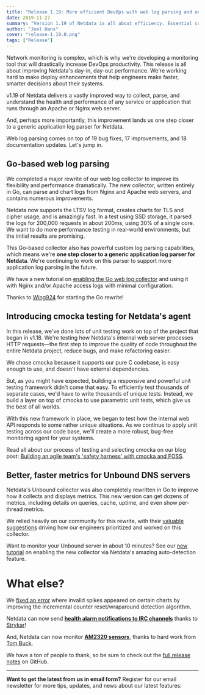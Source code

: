 ```yaml
---
title: "Release 1.19: More efficient DevOps with web log parsing and unit testing" 
date: 2019-11-27
summary: "Version 1.19 of Netdata is all about efficiency. Essential collectors are now faster and more intelligently able to parse essential files, and unit testing brings sharper code to every distributed Netdata agent." 
author: "Joel Hans" 
cover: "release-1.19.0.png" 
tags: ["Release"]
---
```


Network monitoring is complex, which is why we're developing a monitoring tool that will drastically increase DevOps
productivity. This release is all about improving Netdata's day-in, day-out performance. We're working hard to make
deploy enhancements that help engineers make faster, smarter decisions about their systems.

v1.19 of Netdata delivers a vastly improved way to collect, parse, and understand the health and performance of any
service or application that runs through an Apache or Nginx web server.

And, perhaps more importantly, this improvement lands us one step closer to a generic application log parser for
Netdata.

Web log parsing comes on top of 19 bug fixes, 17 improvements, and 18 documentation updates. Let's jump in.

<!--more-->

## Go-based web log parsing

We completed a major rewrite of our web log collector to improve its flexibility and performance dramatically. The new
collector, written entirely in Go, can parse and chart logs from Nginx and Apache web servers, and contains numerous
improvements. 

Netdata now supports the LTSV log format, creates charts for TLS and cipher usage, and is amazingly fast. In a test
using SSD storage, it parsed the logs for 200,000 requests in about 200ms, using 30% of a single core. We want to do
more performance testing in real-world environments, but the initial results are promising.

This Go-based collector also has powerful custom log parsing capabilities, which means we're **one step closer to a
generic application log parser for Netdata**. We're continuing to work on this parser to support more application log
parsing in the future.

We have a new tutorial on [enabling the Go web log
collector](https://docs.netdata.cloud/docs/tutorials/collect-apache-nginx-web-logs/) and using it with Nginx and/or
Apache access logs with minimal configuration.

Thanks to [Wing924](https://github.com/Wing924) for starting the Go rewrite!

## Introducing cmocka testing for Netdata's agent

In this release, we've done lots of unit testing work on top of the project that began in v1.18. We're testing how
Netdata's internal web server processes HTTP requests—the first step to improve the quality of code throughout the
entire Netdata project, reduce bugs, and make refactoring easier.

We chose cmocka because it supports our pure C codebase, is easy enough to use, and doesn't have external dependencies.

But, as you might have expected, building a responsive and powerful unit testing framework didn't come that easy. To
efficiently test thousands of separate cases, we'd have to write thousands of unique tests. Instead, we build a layer on
top of cmocka to use parametric unit tests, which give us the best of all worlds.

With this new framework in place, we began to test how the internal web API responds to some rather unique situations.
As we continue to apply unit testing across our code base, we'll create a more robust, bug-free monitoring agent for
your systems.

Read all about our process of testing and selecting cmocka on our blog post: [Building an agile team's 'safety harness'
with cmocka and FOSS](https://blog.netdata.cloud/agile-team-cmocka-foss/).

## Better, faster metrics for Unbound DNS servers

Netdata's Unbound collector was also completely rewritten in Go to improve how it collects and displays metrics. This
new version can get dozens of metrics, including details on queries, cache, uptime, and even show per-thread metrics.

We relied heavily on our community for this rewrite, with their [valuable
suggestions](https://github.com/netdata/netdata/issues/7124) driving how our engineers prioritized and worked on this
collector.

Want to monitor your Unbound server in about 10 minutes? See our [new
tutorial](https://docs.netdata.cloud/docs/tutorials/collect-unbound-metrics/) on enabling the new collector via
Netdata's amazing auto-detection feature.

# What else?

We [fixed an error](https://github.com/netdata/netdata/pull/7220) where invalid spikes appeared on certain charts by
improving the incremental counter reset/wraparound detection algorithm.

Netdata can now send [**health alarm notifications to IRC
channels**](https://docs.netdata.cloud/health/notifications/irc/) thanks to [Strykar](https://github.com/Strykar)!

And, Netdata can now monitor [**AM2320 sensors**](https://docs.netdata.cloud/collectors/python.d.plugin/am2320/), thanks
to hard work from [Tom Buck](https://github.com/tommybuck).

We have a ton of people to thank, so be sure to check out the [full release
notes](https://github.com/netdata/netdata/releases/tag/v1.19.0) on GitHub.

---

**Want to get the latest from us in email form?** Register for our email newsletter for more tips, updates, and news
about our latest features:

<script charset="utf-8" type="text/javascript" src="//js.hsforms.net/forms/shell.js"></script>
<script>
  hbspt.forms.create({
    portalId: "4567453",
    formId: "6a20deb5-a1e6-4312-9c4d-f6862f947fe0"
});
</script>